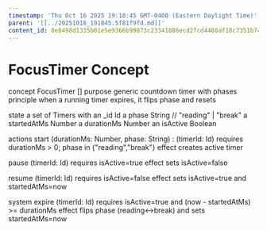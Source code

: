 ```yaml
---
timestamp: 'Thu Oct 16 2025 19:18:45 GMT-0400 (Eastern Daylight Time)'
parent: '[[../20251016_191845.5f81f9fd.md]]'
content_id: 0e0498d1335b01e5e9366b99873c23341886ecd2fcd4488af18c7351b7463de6
---
```


# FocusTimer Concept

concept FocusTimer \[]
purpose generic countdown timer with phases
principle when a running timer expires, it flips phase and resets

state
a set of Timers with
an \_id Id
a phase String  // "reading" | "break"
a startedAtMs Number
a durationMs Number
an isActive Boolean

actions
start (durationMs: Number, phase: String) : (timerId: Id)
requires durationMs > 0; phase in {"reading","break"}
effect creates active timer

pause (timerId: Id)
requires isActive=true
effect sets isActive=false

resume (timerId: Id)
requires isActive=false
effect sets isActive=true and startedAtMs=now

system expire (timerId: Id)
requires isActive=true and (now - startedAtMs) >= durationMs
effect flips phase (reading↔break) and sets startedAtMs=now
